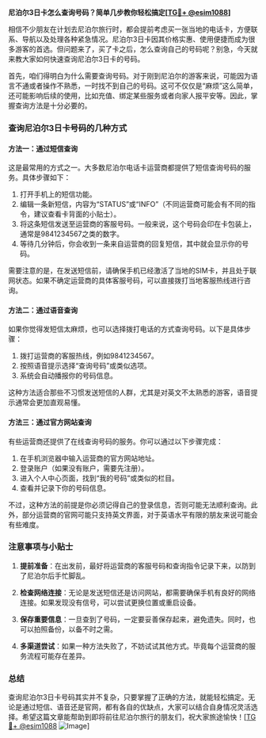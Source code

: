**尼泊尔3日卡怎么查询号码？简单几步教你轻松搞定[[TG💪+ @esim1088](https://t.me/s/esim1088)]**

相信不少朋友在计划去尼泊尔旅行时，都会提前考虑买一张当地的电话卡，方便联系、导航以及处理各种紧急情况。尼泊尔3日卡因其价格实惠、使用便捷而成为很多游客的首选。但问题来了，买了卡之后，怎么查询自己的号码呢？别急，今天就来教大家如何快速查询尼泊尔3日卡的号码。

首先，咱们得明白为什么需要查询号码。对于刚到尼泊尔的游客来说，可能因为语言不通或者操作不熟悉，一时找不到自己的号码。这可不仅仅是“麻烦”这么简单，还可能影响后续的使用，比如充值、绑定某些服务或者向家人报平安等。因此，掌握查询方法是十分必要的。

### 查询尼泊尔3日卡号码的几种方式

#### 方法一：通过短信查询
这是最常用的方式之一。大多数尼泊尔电话卡运营商都提供了短信查询号码的服务。具体步骤如下：

1. 打开手机上的短信功能。
2. 编辑一条新短信，内容为“STATUS”或“INFO”（不同运营商可能会有不同的指令，建议查看卡背面的小贴士）。
3. 将这条短信发送至运营商的客服号码。一般来说，这个号码会印在卡包装上，通常是9841234567之类的数字。
4. 等待几分钟后，你会收到一条来自运营商的回复短信，其中就会显示你的号码。

需要注意的是，在发送短信前，请确保手机已经激活了当地的SIM卡，并且处于联网状态。如果不确定运营商的具体客服号码，可以直接拨打当地客服热线进行咨询。

#### 方法二：通过语音查询
如果你觉得发短信太麻烦，也可以选择拨打电话的方式查询号码。以下是具体步骤：

1. 拨打运营商的客服热线，例如9841234567。
2. 按照语音提示选择“查询号码”或类似选项。
3. 系统会自动播报你的号码信息。

这种方法适合那些不习惯发送短信的人群，尤其是对英文不太熟悉的游客，语音提示通常会更加直观易懂。

#### 方法三：通过官方网站查询
有些运营商还提供了在线查询号码的服务。你可以通过以下步骤完成：

1. 在手机浏览器中输入运营商的官方网站地址。
2. 登录账户（如果没有账户，需要先注册）。
3. 进入个人中心页面，找到“我的号码”或类似的栏目。
4. 查看并记录下你的号码信息。

不过，这种方法的前提是你必须记得自己的登录信息，否则可能无法顺利查询。此外，部分运营商的官网可能只支持英文界面，对于英语水平有限的朋友来说可能会有些难度。

### 注意事项与小贴士

1. **提前准备**：在出发前，最好将运营商的客服号码和查询指令记录下来，以防到了尼泊尔后手忙脚乱。
   
2. **检查网络连接**：无论是发送短信还是访问网站，都需要确保手机有良好的网络连接。如果发现没有信号，可以尝试更换位置或重启设备。

3. **保存重要信息**：一旦查到了号码，一定要妥善保存起来，避免遗失。同时，也可以拍照备份，以备不时之需。

4. **多渠道尝试**：如果一种方法失败了，不妨试试其他方式。毕竟每个运营商的服务流程可能存在差异。

### 总结

查询尼泊尔3日卡号码其实并不复杂，只要掌握了正确的方法，就能轻松搞定。无论是通过短信、语音还是官网，都有各自的优缺点，大家可以结合自身情况灵活选择。希望这篇文章能帮助到即将前往尼泊尔旅行的朋友们，祝大家旅途愉快！[[TG💪+ @esim1088](https://t.me/s/esim1088) ![Image](https://i.postimg.cc/4NQfJmqS/Snipaste-2025-05-13-00-14-12.png)]